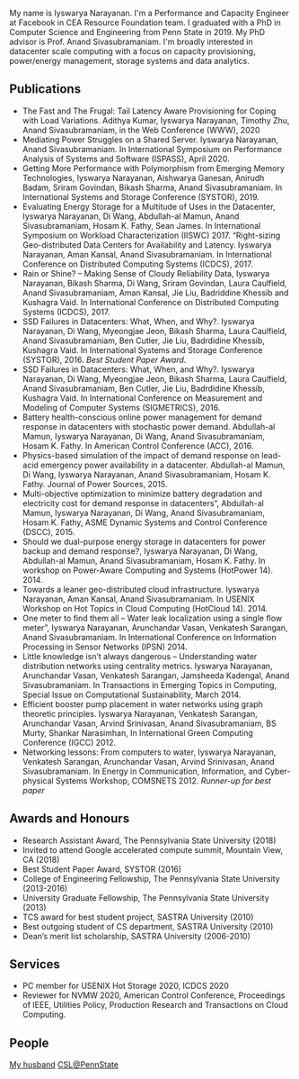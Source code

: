 My name is Iyswarya Narayanan. I'm a Performance and Capacity Engineer at Facebook in CEA Resource Foundation team. I graduated with a PhD in Computer Science and Engineering from Penn State in 2019. My PhD advisor is Prof. Anand Sivasubramaniam. I'm broadly interested in datacenter scale computing with a focus on capacity provisioning, power/energy management, storage systems and data analytics. 

## Publications
- The Fast and The Frugal: Tail Latency Aware Provisioning for Coping with Load Variations. Adithya Kumar, Iyswarya Narayanan, Timothy Zhu, Anand Sivasubramaniam, in the Web Conference (WWW), 2020
- Mediating Power Struggles on a Shared Server. Iyswarya Narayanan, Anand Sivasubramaniam. In International Symposium on Performance Analysis of Systems and Software (ISPASS), April 2020.
- Getting More Performance with Polymorphism from Emerging Memory Technologies, Iyswarya Narayanan, Aishwarya Ganesan, Anirudh Badam, Sriram Govindan, Bikash Sharma, Anand Sivasubramaniam. In International Systems and Storage Conference (SYSTOR), 2019.
- Evaluating Energy Storage for a Multitude of Uses in the Datacenter, Iyswarya Narayanan, Di Wang, Abdullah-al Mamun, Anand Sivasubramaniam, Hosam K. Fathy, Sean James. In International Symposium on Workload Characterization (IISWC) 2017. 
“Right-sizing Geo-distributed Data Centers for Availability and Latency. Iyswarya Narayanan, Aman Kansal, Anand Sivasubramaniam. In International Conference on Distributed Computing Systems (ICDCS), 2017.  
- Rain or Shine? – Making Sense of Cloudy Reliability Data, Iyswarya Narayanan, Bikash Sharma, Di Wang, Sriram Govindan, Laura Caulfield, Anand Sivasubramaniam, Aman Kansal, Jie Liu, Badriddine Khessib and Kushagra Vaid. In International Conference on Distributed Computing Systems (ICDCS), 2017.  
- SSD Failures in Datacenters: What, When, and Why?. Iyswarya Narayanan, Di Wang, Myeongjae Jeon, Bikash Sharma, Laura Caulfield, Anand Sivasubramaniam, Ben Cutler, Jie Liu, Badrdidine Khessib, Kushagra Vaid. In International Systems and Storage Conference (SYSTOR), 2016.  _Best Student Paper Award_.
- SSD Failures in Datacenters: What, When, and Why?. Iyswarya Narayanan, Di Wang, Myeongjae Jeon, Bikash Sharma, Laura Caulfield, Anand Sivasubramaniam, Ben Cutler, Jie Liu, Badrdidine Khessib, Kushagra Vaid. In International Conference on Measurement and Modeling of Computer Systems (SIGMETRICS), 2016. 
- Battery health-conscious online power management for demand response in datacenters with stochastic power demand. Abdullah-al Mamun, Iyswarya Narayanan, Di Wang, Anand Sivasubramaniam, Hosam K. Fathy. In American Control Conference (ACC), 2016. 
- Physics-based simulation of the impact of demand response on lead-acid emergency power availability in a datacenter.  Abdullah-al Mamun, Di Wang, Iyswarya Narayanan, Anand Sivasubramaniam, Hosam K. Fathy. Journal of Power Sources, 2015. 
- Multi-objective optimization to minimize battery degradation and electricity cost for demand response in datacenters”,  Abdullah-al Mamun, Iyswarya Narayanan, Di Wang, Anand Sivasubramaniam, Hosam K. Fathy, ASME Dynamic Systems and Control Conference (DSCC), 2015.
- Should we dual-purpose energy storage in datacenters for power backup and demand response?, Iyswarya Narayanan, Di Wang, Abdullah-al Mamun, Anand Sivasubramaniam, Hosam K. Fathy. In workshop on Power-Aware Computing and Systems (HotPower 14). 2014. 
- Towards a leaner geo-distributed cloud infrastructure. Iyswarya Narayanan, Aman Kansal, Anand Sivasubramaniam. In USENIX Workshop on Hot Topics in Cloud Computing (HotCloud 14). 2014. 
- One meter to find them all – Water leak localization using a single flow meter”, Iyswarya Narayanan, Arunchandar Vasan, Venkatesh Sarangan, Anand Sivasubramaniam. In International Conference on Information Processing in Sensor Networks (IPSN) 2014.
- Little knowledge isn’t always dangerous – Understanding water distribution networks using centrality metrics. Iyswarya Narayanan, Arunchandar Vasan, Venkatesh Sarangan, Jamsheeda Kadengal, Anand Sivasubramaniam. In Transactions in Emerging Topics in Computing, Special Issue on Computational Sustainability, March 2014. 
- Efficient booster pump placement in water networks using graph theoretic principles. Iyswarya Narayanan, Venkatesh Sarangan, Arunchandar Vasan, Arvind Srinivasan, Anand Sivasubramaniam, BS Murty, Shankar Narasimhan, In International Green Computing Conference (IGCC) 2012. 
- Networking lessons: From computers to water, Iyswarya Narayanan, Venkatesh Sarangan, Arunchandar Vasan, Arvind Srinivasan, Anand Sivasubramaniam. In Energy in Communication, Information, and Cyber-physical Systems Workshop, COMSNETS 2012. _Runner-up for best paper_

## Awards and Honours
- Research Assistant Award, The Pennsylvania State University (2018)
- Invited to attend Google accelerated compute summit, Mountain View, CA  (2018)
- Best Student Paper Award, SYSTOR  (2016)
- College of Engineering Fellowship, The Pennsylvania State University  (2013-2016)
- University Graduate Fellowship, The Pennsylvania State University (2013)
- TCS award for best student project, SASTRA University (2010)
- Best outgoing student of CS department, SASTRA University (2010)
- Dean’s merit list scholarship, SASTRA University (2006-2010)

## Services
- PC member for USENIX Hot Storage 2020, ICDCS 2020
- Reviewer for NVMW 2020, American Control Conference, Proceedings of IEEE, Utilities Policy, Production Research and Transactions on Cloud Computing.

## People

[My husband](http://www.cse.psu.edu/~pur128/)
[CSL@PennState](https://csl.cse.psu.edu/)

